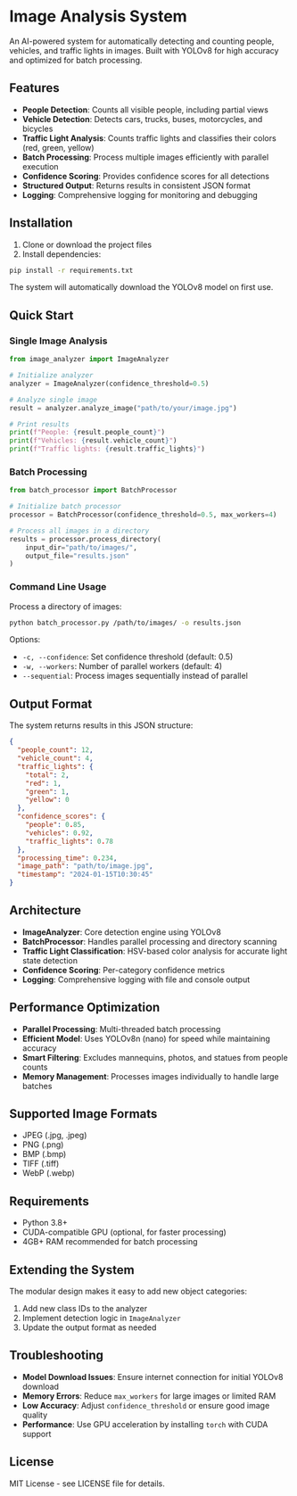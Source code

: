 # Image Analysis System

An AI-powered system for automatically detecting and counting people, vehicles, and traffic lights in images. Built with YOLOv8 for high accuracy and optimized for batch processing.

## Features

- **People Detection**: Counts all visible people, including partial views
- **Vehicle Detection**: Detects cars, trucks, buses, motorcycles, and bicycles  
- **Traffic Light Analysis**: Counts traffic lights and classifies their colors (red, green, yellow)
- **Batch Processing**: Process multiple images efficiently with parallel execution
- **Confidence Scoring**: Provides confidence scores for all detections
- **Structured Output**: Returns results in consistent JSON format
- **Logging**: Comprehensive logging for monitoring and debugging

## Installation

1. Clone or download the project files
2. Install dependencies:
```bash
pip install -r requirements.txt
```

The system will automatically download the YOLOv8 model on first use.

## Quick Start

### Single Image Analysis

```python
from image_analyzer import ImageAnalyzer

# Initialize analyzer
analyzer = ImageAnalyzer(confidence_threshold=0.5)

# Analyze single image
result = analyzer.analyze_image("path/to/your/image.jpg")

# Print results
print(f"People: {result.people_count}")
print(f"Vehicles: {result.vehicle_count}")
print(f"Traffic lights: {result.traffic_lights}")
```

### Batch Processing

```python
from batch_processor import BatchProcessor

# Initialize batch processor
processor = BatchProcessor(confidence_threshold=0.5, max_workers=4)

# Process all images in a directory
results = processor.process_directory(
    input_dir="path/to/images/",
    output_file="results.json"
)
```

### Command Line Usage

Process a directory of images:
```bash
python batch_processor.py /path/to/images/ -o results.json
```

Options:
- `-c, --confidence`: Set confidence threshold (default: 0.5)
- `-w, --workers`: Number of parallel workers (default: 4)
- `--sequential`: Process images sequentially instead of parallel

## Output Format

The system returns results in this JSON structure:

```json
{
  "people_count": 12,
  "vehicle_count": 4,
  "traffic_lights": {
    "total": 2,
    "red": 1,
    "green": 1,
    "yellow": 0
  },
  "confidence_scores": {
    "people": 0.85,
    "vehicles": 0.92,
    "traffic_lights": 0.78
  },
  "processing_time": 0.234,
  "image_path": "path/to/image.jpg",
  "timestamp": "2024-01-15T10:30:45"
}
```

## Architecture

- **ImageAnalyzer**: Core detection engine using YOLOv8
- **BatchProcessor**: Handles parallel processing and directory scanning
- **Traffic Light Classification**: HSV-based color analysis for accurate light state detection
- **Confidence Scoring**: Per-category confidence metrics
- **Logging**: Comprehensive logging with file and console output

## Performance Optimization

- **Parallel Processing**: Multi-threaded batch processing
- **Efficient Model**: Uses YOLOv8n (nano) for speed while maintaining accuracy
- **Smart Filtering**: Excludes mannequins, photos, and statues from people counts
- **Memory Management**: Processes images individually to handle large batches

## Supported Image Formats

- JPEG (.jpg, .jpeg)
- PNG (.png)
- BMP (.bmp)
- TIFF (.tiff)
- WebP (.webp)

## Requirements

- Python 3.8+
- CUDA-compatible GPU (optional, for faster processing)
- 4GB+ RAM recommended for batch processing

## Extending the System

The modular design makes it easy to add new object categories:

1. Add new class IDs to the analyzer
2. Implement detection logic in `ImageAnalyzer`
3. Update the output format as needed

## Troubleshooting

- **Model Download Issues**: Ensure internet connection for initial YOLOv8 download
- **Memory Errors**: Reduce `max_workers` for large images or limited RAM
- **Low Accuracy**: Adjust `confidence_threshold` or ensure good image quality
- **Performance**: Use GPU acceleration by installing `torch` with CUDA support

## License

MIT License - see LICENSE file for details.